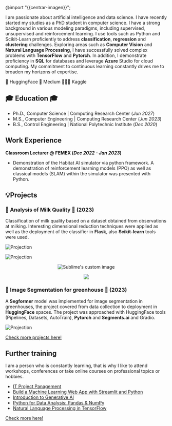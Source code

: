 ---
---

@import "{{centrar-imagen}}";

I am passionate about artificial intelligence and data science. I have recently started my studies as a PhD student in computer science. I have a strong background in various modeling paradigms, including supervised, unsupervised and reinforcement learning. I use tools such as Python and Scikit-Learn proficiently to address **classification**, **regression** and **clustering** challenges. Exploring areas such as **Computer Vision** and **Natural Language Processing**, I have successfully solved complex problems with **TensorFlow** and **Pytorch**. In addition, I demonstrate proficiency in **SQL** for databases and leverage **Azure** Studio for cloud computing. My commitment to continuous learning constantly drives me to broaden my horizons of expertise.

🤗 HuggingFace
📄 Medium
👨🏾‍💻 Kaggle

## 🎓 Education 🎓
- Ph.D., Computer Science | Computing Research Center (_Jun 2027_)
- M.S., Computer Engineering	| Computing Research Center (_Jun 2023_)
- B.S., Control Engineering | National Polytechnic Institute (_Dec 2020_)

## Work Experience
**Classroom Lecturer @ FEMEX (_Dec 2022 - Jan 2023_)**
- Demonstration of the Habitat AI simulator via python framework. A demonstration of reinforcement learning models (PPO) as well as classical models (SLAM) within the simulator was presented with Python.

## 💡Projects
### 🐄 Analysis of Milk Quality 🐄 (2023)
Classification of milk quality based on a dataset obtained from observations at milking. Interesting dimensional reduction techniques were applied as well as the deployment of the classifier in **Flask**, also **Scikit-learn** tools were used.

![Projection](/assets/img/ProjectionsfromtSNE3D.png)

<img src="/assets/img/ProjectionsfromtSNE3D.png" alt="Projection" style="text-align: center;">

<p align="center">
  <img src="https://github.com/mikeagz/portfolio/blob/main/assets/img/ProjectionsfromtSNE3D.png" alt="Sublime's custom image"/>
</p>

<div style="text-align:center"><img src="https://github.com/mikeagz/portfolio/blob/main/assets/img/ProjectionsfromtSNE3D.png" /></div>

### 🍅 Image Segmentation for greenhouse 🍅 (2023)
A **Segformer** model was implemented for image segmentation in greenhouses, the project covered from data collection to deployment in **HuggingFace** spaces. The project was approached with HuggingFace tools (Pipelines, Datasets, AutoTrain), **Pytorch** and **Segments.ai** and Gradio.

![Projection](/assets/img/segformer_demo.png)

[Check more projects here!](more-projects.md)

## Further training
I am a person who is constantly learning, that is why I like to attend workshops, conferences or take online courses on professional topics or hobbies.

- [IT Project Panagement](https://drive.google.com/file/d/11AdWADj3LvfMMs7U44TOEAsLdaqnrxg9/view)
- [Build a Machine Learning Web App with Streamlit and Python](https://www.coursera.org/account/accomplishments/verify/LZMDYCJCR2UY)
- [Introduction to Generative AI](https://www.coursera.org/account/accomplishments/verify/TVYKF9C2XEMS)
- [Python for Data Analysis: Pandas & NumPy](https://www.coursera.org/account/accomplishments/verify/6QRKQ8GZFF5N)
- [Natural Language Processing in TensorFlow](https://www.coursera.org/account/accomplishments/certificate/A2SGRBHW4UYB)

[Check more here!](further-training.md)

